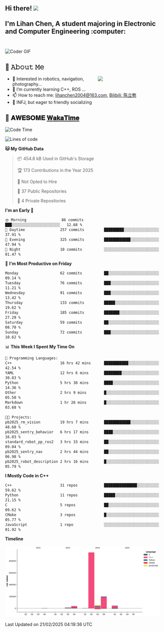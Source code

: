 <h2 align="left">
 <abc>
  <br>Hi there! <img src="https://user-images.githubusercontent.com/42378118/110234147-e3259600-7f4e-11eb-95be-0c4047144dea.gif" width="30"><br>
  <br> I'm Lihan Chen, A student majoring in Electronic and Computer Engineering :computer:<br>
  <br>
 </abc>
</h2>

<img align="center" src="https://media.giphy.com/media/SWoSkN6DxTszqIKEqv/giphy.gif" alt="Coder GIF" width="500">

## :book: 𝙰𝚋𝚘𝚞𝚝 𝙼𝚎

<img align="right" width="40%" src="https://github-readme-stats.vercel.app/api?username=LihanChen2004&show_icons=true&icon_color=CE1D2D&text_color=718096&bg_color=ffffff&hide_title=true" />

- 🌟 Interested in robotics, navigation, photography...
- 🌱 I’m currently learning C++, ROS ... 
- 📫 How to reach me: lihanchen2004@163.com, [Bilibili: 陈立憨](https://space.bilibili.com/170786212)
- 👯 INFJ, but eager to friendly socializing

## 📜 𝐀𝐖𝐄𝐒𝐎𝐌𝐄 [𝐖𝐚𝐤𝐚𝐓𝐢𝐦𝐞](https://github.com/anmol098/waka-readme-stats)

<!--START_SECTION:waka-->
![Code Time](http://img.shields.io/badge/Code%20Time-831%20hrs%2042%20mins-blue)

![Lines of code](https://img.shields.io/badge/From%20Hello%20World%20I%27ve%20Written-1.3%20million%20lines%20of%20code-blue)

**🐱 My GitHub Data** 

> 📦 454.8 kB Used in GitHub's Storage 
 > 
> 🏆 173 Contributions in the Year 2025
 > 
> 🚫 Not Opted to Hire
 > 
> 📜 37 Public Repositories 
 > 
> 🔑 4 Private Repositories 
 > 
**I'm an Early 🐤** 

```text
🌞 Morning                86 commits          ███░░░░░░░░░░░░░░░░░░░░░░   12.68 % 
🌆 Daytime                257 commits         █████████░░░░░░░░░░░░░░░░   37.91 % 
🌃 Evening                325 commits         ████████████░░░░░░░░░░░░░   47.94 % 
🌙 Night                  10 commits          ░░░░░░░░░░░░░░░░░░░░░░░░░   01.47 % 
```
📅 **I'm Most Productive on Friday** 

```text
Monday                   62 commits          ██░░░░░░░░░░░░░░░░░░░░░░░   09.14 % 
Tuesday                  76 commits          ███░░░░░░░░░░░░░░░░░░░░░░   11.21 % 
Wednesday                91 commits          ███░░░░░░░░░░░░░░░░░░░░░░   13.42 % 
Thursday                 133 commits         █████░░░░░░░░░░░░░░░░░░░░   19.62 % 
Friday                   185 commits         ███████░░░░░░░░░░░░░░░░░░   27.29 % 
Saturday                 59 commits          ██░░░░░░░░░░░░░░░░░░░░░░░   08.70 % 
Sunday                   72 commits          ███░░░░░░░░░░░░░░░░░░░░░░   10.62 % 
```


📊 **This Week I Spent My Time On** 

```text
💬 Programming Languages: 
C++                      16 hrs 42 mins      ███████████░░░░░░░░░░░░░░   42.54 % 
YAML                     12 hrs 6 mins       ████████░░░░░░░░░░░░░░░░░   30.83 % 
Python                   5 hrs 38 mins       ████░░░░░░░░░░░░░░░░░░░░░   14.36 % 
Other                    2 hrs 9 mins        █░░░░░░░░░░░░░░░░░░░░░░░░   05.50 % 
Markdown                 1 hr 26 mins        █░░░░░░░░░░░░░░░░░░░░░░░░   03.68 % 

🐱‍💻 Projects: 
pb2025_rm_vision         19 hrs 7 mins       ████████████░░░░░░░░░░░░░   48.68 % 
pb2025_sentry_behavior   6 hrs 17 mins       ████░░░░░░░░░░░░░░░░░░░░░   16.03 % 
standard_robot_pp_ros2   3 hrs 33 mins       ██░░░░░░░░░░░░░░░░░░░░░░░   09.04 % 
pb2025_sentry_nav        2 hrs 44 mins       ██░░░░░░░░░░░░░░░░░░░░░░░   06.98 % 
pb2025_robot_description 2 hrs 16 mins       █░░░░░░░░░░░░░░░░░░░░░░░░   05.79 % 
```

**I Mostly Code in C++** 

```text
C++                      31 repos            ███████████████░░░░░░░░░░   59.62 % 
Python                   11 repos            █████░░░░░░░░░░░░░░░░░░░░   21.15 % 
C                        5 repos             ██░░░░░░░░░░░░░░░░░░░░░░░   09.62 % 
CMake                    3 repos             █░░░░░░░░░░░░░░░░░░░░░░░░   05.77 % 
JavaScript               1 repo              ░░░░░░░░░░░░░░░░░░░░░░░░░   01.92 % 
```



**Timeline**

![Lines of Code chart](https://raw.githubusercontent.com/LihanChen2004/LihanChen2004/main/assets/bar_graph.png)


 Last Updated on 21/02/2025 04:19:36 UTC
<!--END_SECTION:waka-->

<!--
**LihanChen2004/LihanChen2004** is a ✨ _special_ ✨ repository because its `README.md` (this file) appears on your GitHub profile.

Here are some ideas to get you started:

- 🔭 I’m currently working on ...
- 🌱 I’m currently learning ...
- 👯 I’m looking to collaborate on ...
- 🤔 I’m looking for help with ...
- 💬 Ask me about ...
- 📫 How to reach me: ...
- 😄 Pronouns: ...
- ⚡ Fun fact: ...
-->
